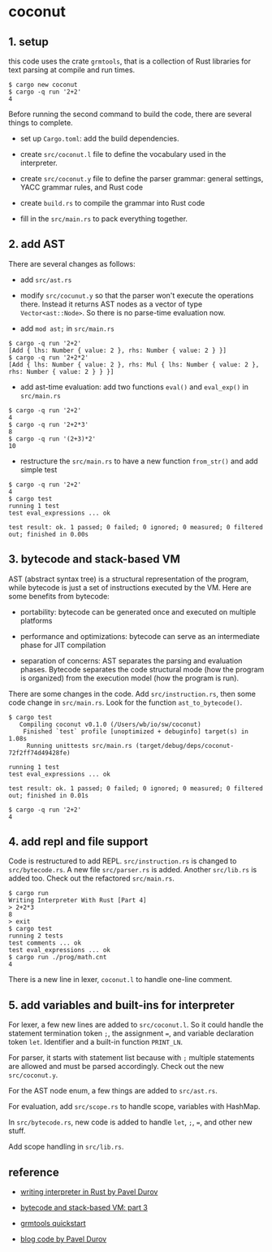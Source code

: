 # coconut

## 1. setup

this code uses the crate ```grmtools```, that is a collection of Rust libraries for text parsing at compile and run times.

```
$ cargo new coconut
$ cargo -q run '2+2'
4
```

Before running the second command to build the code, there are several things to complete.

* set up ```Cargo.toml```: add the build dependencies.

* create ```src/coconut.l``` file to define the vocabulary used in the interpreter.

* create ```src/coconut.y``` file to define the parser grammar: general settings, YACC grammar rules, and Rust code

* create ```build.rs``` to compile the grammar into Rust code

* fill in the ```src/main.rs``` to pack everything together.

## 2. add AST

There are several changes as follows:

* add ```src/ast.rs```

* modify ```src/cocunut.y``` so that the parser won't execute the operations there. Instead it returns AST nodes as a vector of type ```Vector<ast::Node>```. So there is no parse-time evaluation now.

* add ```mod ast;``` in ```src/main.rs```

```
$ cargo -q run '2+2'
[Add { lhs: Number { value: 2 }, rhs: Number { value: 2 } }]
$ cargo -q run '2+2*2'
[Add { lhs: Number { value: 2 }, rhs: Mul { lhs: Number { value: 2 }, rhs: Number { value: 2 } } }]
```

* add ast-time evaluation: add two functions ```eval()``` and ```eval_exp()``` in ```src/main.rs```

```
$ cargo -q run '2+2'
4
$ cargo -q run '2+2*3' 
8
$ cargo -q run '(2+3)*2'
10
```

* restructure the ```src/main.rs``` to have a new function ```from_str()``` and add simple test

```
$ cargo -q run '2+2'
4
$ cargo test
running 1 test
test eval_expressions ... ok

test result: ok. 1 passed; 0 failed; 0 ignored; 0 measured; 0 filtered out; finished in 0.00s
```

## 3. bytecode and stack-based VM

AST (abstract syntax tree) is a structural representation of the program, while bytecode is just a set of instructions executed by the VM. Here are some benefits from bytecode:

* portability: bytecode can be generated once and executed on multiple platforms

* performance and optimizations: bytecode can serve as an intermediate phase for JIT compilation

* separation of concerns: AST separates the parsing and evaluation phases. Bytecode separates the code structural mode (how the program is organized) from the execution model (how the program is run).

There are some changes in the code. Add ```src/instruction.rs```, then some code change in ```src/main.rs```. Look for the function ```ast_to_bytecode()```.

```
$ cargo test
   Compiling coconut v0.1.0 (/Users/wb/io/sw/coconut)
    Finished `test` profile [unoptimized + debuginfo] target(s) in 1.08s
     Running unittests src/main.rs (target/debug/deps/coconut-72f2ff74d49428fe)

running 1 test
test eval_expressions ... ok

test result: ok. 1 passed; 0 failed; 0 ignored; 0 measured; 0 filtered out; finished in 0.01s

$ cargo -q run '2+2'
4
```

## 4. add repl and file support

Code is restructured to add REPL. ```src/instruction.rs``` is changed to ```src/bytecode.rs```. A new file ```src/parser.rs``` is added. Another ```src/lib.rs``` is added too. Check out the refactored ```src/main.rs```.

```
$ cargo run
Writing Interpreter With Rust [Part 4]
> 2+2*3
8
> exit
$ cargo test
running 2 tests
test comments ... ok
test eval_expressions ... ok
$ cargo run ./prog/math.cnt
4 
```

There is a new line in lexer, ```coconut.l``` to handle one-line comment.

## 5. add variables and built-ins for interpreter

For lexer, a few new lines are added to ```src/coconut.l```. So it could handle the statement termination token ```;```, the assignment ```=```, and variable declaration token ```let```. Identifier and a built-in function ```PRINT_LN```.

For parser, it starts with statement list because with ```;``` multiple statements are allowed and must be parsed accordingly. Check out the new ```src/coconut.y```.

For the AST node enum, a few things are added to ```src/ast.rs```.

For evaluation, add ```src/scope.rs``` to handle scope, variables with HashMap.

In ```src/bytecode.rs```, new code is added to handle ```let```, ```;```, ```=```, and other new stuff.

Add scope handling in ```src/lib.rs```.


## reference

* [writing interpreter in Rust by Pavel Durov](https://p3ld3v.medium.com/writing-interpreter-in-rust-using-grmtools-7a6a0458b99f)

* [bytecode and stack-based VM: part 3](https://betterprogramming.pub/writing-an-interpreter-in-rust-bytecode-and-stack-based-vm-part-3-943af4acf9e0)

* [grmtools quickstart](https://softdevteam.github.io/grmtools/master/book/quickstart.html)

* [blog code by Pavel Durov](https://github.com/Pavel-Durov/blog)

